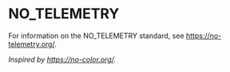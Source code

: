 # NO_TELEMETRY

For information on the NO_TELEMETRY standard, see <https://no-telemetry.org/>.

*Inspired by <https://no-color.org/>.*

